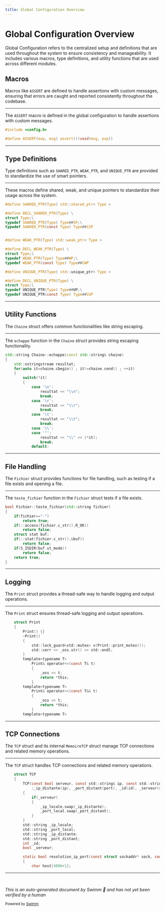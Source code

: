 ```yaml
---
title: Global Configuration Overview
---
```

# Global Configuration Overview

Global Configuration refers to the centralized setup and definitions that are used throughout the system to ensure consistency and manageability. It includes various macros, type definitions, and utility functions that are used across different modules.

## Macros

Macros like `ASSERT` are defined to handle assertions with custom messages, ensuring that errors are caught and reported consistently throughout the codebase.

<SwmSnippet path="/src/global/global.h" line="57">

---

The `ASSERT` macro is defined in the global configuration to handle assertions with custom messages.

```c
#include <config.h>

#define ASSERT(exp, msg) assert(((void)msg, exp))
```

---

</SwmSnippet>

## Type Definitions

Type definitions such as <SwmToken path="src/global/global.h" pos="61:3:3" line-data="#define SHARED_PTR(Type) std::shared_ptr&lt; Type &gt;">`SHARED_PTR`</SwmToken>, <SwmToken path="src/global/global.h" pos="69:3:3" line-data="#define WEAK_PTR(Type) std::weak_ptr&lt; Type &gt;">`WEAK_PTR`</SwmToken>, and <SwmToken path="src/global/global.h" pos="76:3:3" line-data="#define UNIQUE_PTR(Type) std::unique_ptr&lt; Type &gt;">`UNIQUE_PTR`</SwmToken> are provided to standardize the use of smart pointers.

<SwmSnippet path="/src/global/global.h" line="61">

---

These macros define shared, weak, and unique pointers to standardize their usage across the system.

```c
#define SHARED_PTR(Type) std::shared_ptr< Type >

#define DECL_SHARED_PTR(Type) \
struct Type;\
typedef SHARED_PTR(Type) Type##SP;\
typedef SHARED_PTR(const Type) Type##CSP


#define WEAK_PTR(Type) std::weak_ptr< Type >

#define DECL_WEAK_PTR(Type) \
struct Type;\
typedef WEAK_PTR(Type) Type##WP;\
typedef WEAK_PTR(const Type) Type##CWP

#define UNIQUE_PTR(Type) std::unique_ptr< Type >

#define DECL_UNIQUE_PTR(Type) \
struct Type;\
typedef UNIQUE_PTR(Type) Type##UP;\
typedef UNIQUE_PTR(const Type) Type##CUP
```

---

</SwmSnippet>

## Utility Functions

The <SwmToken path="src/global/global.cpp" pos="28:4:4" line-data="std::string Chaine::echappe(const std::string&amp; chaine)">`Chaine`</SwmToken> struct offers common functionalities like string escaping.

<SwmSnippet path="/src/global/global.cpp" line="28">

---

The <SwmToken path="src/global/global.cpp" pos="28:6:6" line-data="std::string Chaine::echappe(const std::string&amp; chaine)">`echappe`</SwmToken> function in the <SwmToken path="src/global/global.cpp" pos="28:4:4" line-data="std::string Chaine::echappe(const std::string&amp; chaine)">`Chaine`</SwmToken> struct provides string escaping functionality.

```c++
std::string Chaine::echappe(const std::string& chaine)
{
	std::ostringstream resultat;
	for(auto it=chaine.cbegin() ; it!=chaine.cend() ; ++it)
	{
		switch(*it)
		{
			case '\n':
				resultat << "\\n";
				break;
			case '\r':
				resultat << "\\r";
				break;
			case '\t':
				resultat << "\\t";
				break;
			case '\\':
			case '"':
				resultat << "\\" << (*it);
				break;
			default:
```

---

</SwmSnippet>

## File Handling

The <SwmToken path="src/global/global.cpp" pos="163:2:2" line-data="bool Fichier::teste_fichier(std::string fichier)">`Fichier`</SwmToken> struct provides functions for file handling, such as testing if a file exists and opening a file.

<SwmSnippet path="/src/global/global.cpp" line="163">

---

The <SwmToken path="src/global/global.cpp" pos="163:4:4" line-data="bool Fichier::teste_fichier(std::string fichier)">`teste_fichier`</SwmToken> function in the <SwmToken path="src/global/global.cpp" pos="163:2:2" line-data="bool Fichier::teste_fichier(std::string fichier)">`Fichier`</SwmToken> struct tests if a file exists.

```c++
bool Fichier::teste_fichier(std::string fichier)
{
	if(fichier=="-")
		return true;
	if(::access(fichier.c_str(),R_OK))
		return false;
	struct stat buf;
	if(::stat(fichier.c_str(),&buf))
		return false;
	if(S_ISDIR(buf.st_mode))
		return false;
	return true;
}
```

---

</SwmSnippet>

## Logging

The <SwmToken path="src/global/global.h" pos="142:3:3" line-data="	struct Print">`Print`</SwmToken> struct provides a thread-safe way to handle logging and output operations.

<SwmSnippet path="/src/global/global.h" line="142">

---

The <SwmToken path="src/global/global.h" pos="142:3:3" line-data="	struct Print">`Print`</SwmToken> struct ensures thread-safe logging and output operations.

```c
	struct Print
	{
		Print() {}
		~Print()
		{
			std::lock_guard<std::mutex> v(Print::print_mutex());
			std::cerr << _oss.str() << std::endl;
		}
		template<typename T>
			Print& operator<<(const T& t)
			{
				_oss << t;
				return *this;
			}
		template<typename T>
			Print& operator<<(const T&& t)
			{
				_oss << t;
				return *this;
			}
		template<typename T>
```

---

</SwmSnippet>

## TCP Connections

The <SwmToken path="src/global/global.h" pos="208:3:3" line-data="	struct TCP">`TCP`</SwmToken> struct and its internal <SwmToken path="src/global/global.h" pos="193:3:3" line-data="	struct MemoireTCP">`MemoireTCP`</SwmToken> struct manage TCP connections and related memory operations.

<SwmSnippet path="/src/global/global.h" line="208">

---

The <SwmToken path="src/global/global.h" pos="208:3:3" line-data="	struct TCP">`TCP`</SwmToken> struct handles TCP connections and related memory operations.

```c
	struct TCP
	{
		TCP(const bool serveur, const std::string& ip, const std::string& port, const int id)
			:_ip_distante(ip), _port_distant(port), _id(id), _serveur(serveur)
		{
			if(_serveur)
			{
				_ip_locale.swap(_ip_distante);
				_port_local.swap(_port_distant);
			}
		}
		std::string _ip_locale;
		std::string _port_local;
		std::string _ip_distante;
		std::string _port_distant;
		int _id;
		bool _serveur;

		static bool resolution_ip_port(const struct sockaddr* sock, const socklen_t longueur, std::string& ip, std::string& port)
		{
			char host[4096+1];
```

---

</SwmSnippet>

&nbsp;

*This is an auto-generated document by Swimm 🌊 and has not yet been verified by a human*

<SwmMeta version="3.0.0" repo-id="Z2l0aHViJTNBJTNBc3ZtLTIuNy4yMDI0MTEwNyUzQSUzQVN3aW1tLURlbW8=" repo-name="svm-2.7.20241107"><sup>Powered by [Swimm](/)</sup></SwmMeta>
